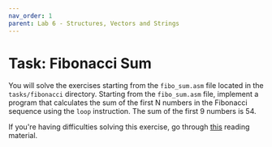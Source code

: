 ```yaml
---
nav_order: 1
parent: Lab 6 - Structures, Vectors and Strings
---
```


# Task: Fibonacci Sum

You will solve the exercises starting from the `fibo_sum.asm` file located in the `tasks/fibonacci` directory.
Starting from the `fibo_sum.asm` file, implement a program that calculates the sum of the first N numbers in the Fibonacci sequence using the `loop` instruction.
The sum of the first 9 numbers is 54.

If you're having difficulties solving this exercise, go through [this](../../reading/structures.md) reading material.
